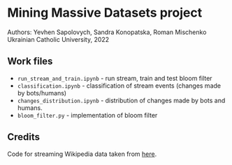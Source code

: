 # Mining Massive Datasets project
Authors: Yevhen Sapolovych, Sandra Konopatska, Roman Mischenko
Ukrainian Catholic University, 2022

## Work files

- `run_stream_and_train.ipynb` - run stream, train and test bloom filter
- `classification.ipynb` - classification of stream events (changes made by bots/humans)
- `changes_distribution.ipynb` - distribution of changes made by bots and humans.
- `bloom_filter.py` - implementation of bloom filter

## Credits

Code for streaming Wikipedia data taken from [here](https://public.paws.wmcloud.org/User:Diego_(WMF)/WikiMediaPublicTools.ipynb).
